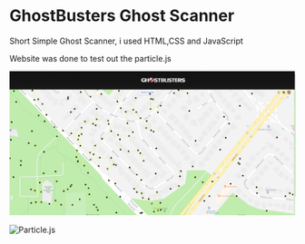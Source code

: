 # GhostBusters Ghost Scanner

Short Simple Ghost Scanner, i used HTML,CSS and JavaScript

Website was done to test out the particle.js

![How the Site looks](https://github.com/KappaTrooper/GhostBusters-Ghost-Scanner-/blob/master/Sitepng.png)

![Particle.js](https://github.com/KappaTrooper/GhostBusters-Ghost-Scanner-/blob/master/Gif.gif)

